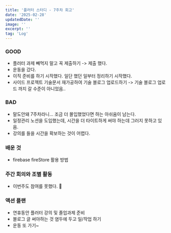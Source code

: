 ```yaml
---
title: '플러터 스터디 - 7주차 회고'
date: '2025-02-28'
updatedDate: ''
image: ''
excerpt: ''
tag: 'Log'
---
```


### **GOOD**

- 플러터 과제 빼먹지 말고 꼭 제출하기 -> 제출 했다.
- 운동을 갔다.
- 이직 준비를 하기 시작했다. 일단 했던 일부터 정리하기 시작했다.
- 사이드 프로젝트 기술문서 재가공하여 기술 블로그 업로드하기 -> 기술 블로그 업로드 까지 갈 수준이 아니었음..

### **BAD**

- 말도안돼 7주차라니... 조금 더 몰입했었다면 하는 아쉬움이 남는다.
- 일정관리 노션을 도입했는데, 시간을 더 타이트하게 써야 하는데 그러지 못하고 있음.
- 강의를 들을 시간을 확보하는 것이 어렵다.

### **배운 것**

- firebase fireStore 활용 방법

### **주간 회의와 조별 활동**

- 이번주도 참여를 못했다. 🥲

### **액션 플랜**

- 연휴동안 플러터 강의 및 졸업과제 준비
- 블로그 글 써야하는 것 염두에 두고 일/작업 하기
- 운동 또 가기~
